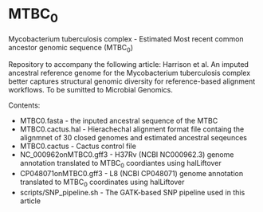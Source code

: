 # MTBC<sub>0</sub>
Mycobacterium tuberculosis complex - Estimated Most recent common ancestor genomic sequence (MTBC<sub>0</sub>)

Repository to accompany the following article:
Harrison et al. An imputed ancestral reference genome for the Mycobacterium tuberculosis complex better captures structural genomic diversity for reference-based alignment workflows. To be sumitted to Microbial Genomics.

Contents:  
- MTBC0.fasta - the inputed ancestral sequence of the MTBC  
- MTBC0.cactus.hal - Hierachechal alignment format file containg the alignmnet of 30 closed genomes and estimated ancestral seqeunces
- MTBC0.cactus - Cactus control file
- NC_000962onMTBC0.gff3 - H37Rv (NCBI NC000962.3) genome annotation translated to MTBC<sub>0</sub> coordiantes using halLiftover  
- CP048071onMTBC0.gff3 - L8 (NCBI CP048071) genome annotation translated to MTBC<sub>0</sub> coordinates using halLiftover
- scripts/SNP_pipeline.sh - The GATK-based SNP pipeline used in this article

